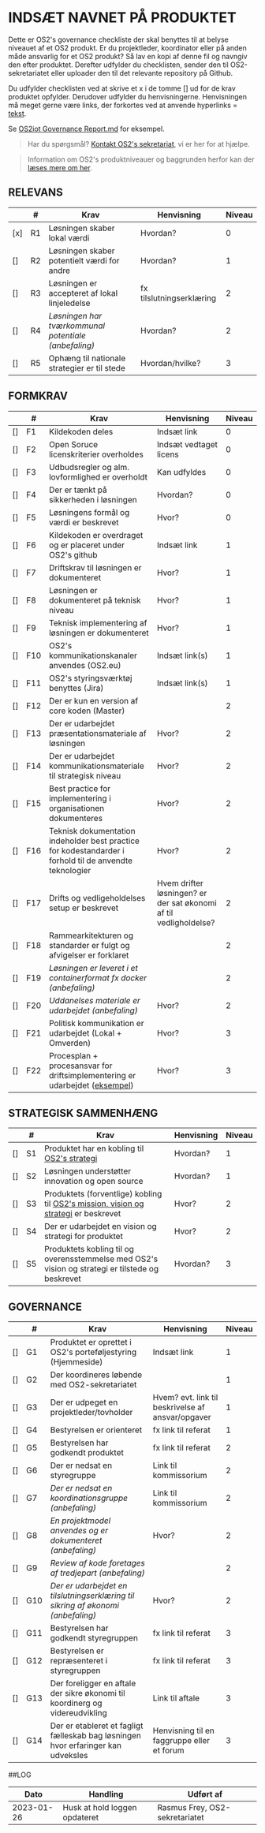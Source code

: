 # INDSÆT NAVNET PÅ PRODUKTET 

Dette er OS2's governance checkliste der skal benyttes til at belyse niveauet af et OS2 produkt. Er du projektleder, koordinator eller på anden måde ansvarlig for et OS2 produkt? Så lav en kopi af denne fil og navngiv den efter produktet. Derefter udfylder du checklisten, sender den til OS2-sekretariatet eller uploader den til det relevante repository på Github.

Du udfylder checklisten ved at skrive et x i de tomme [] ud for de krav produktet opfylder. Derudover udfylder du henvisningerne. Henvisningen må meget gerne være links, der forkortes ved at anvende hyperlinks = [tekst](link). 

Se [OS2iot Governance Report.md](https://github.com/OS2iot/OS2IoT-docs/blob/master/OS2iot_GOVERNANCE_REPORT.md) for eksempel.

> Har du spørgsmål? [Kontakt OS2's sekretariat](https://os2.eu/kontakt), vi er her for at hjælpe.

> Information om OS2's produktniveauer og baggrunden herfor kan der [læses mere om her](https://os2.eu/side/governance).


## RELEVANS

|     |  #  | Krav | Henvisning | Niveau | 
| --- | --- | --- | --- | --- |
| [x] | R1 | Løsningen skaber lokal værdi | Hvordan?  | 0 |
| [] | R2 | Løsningen skaber potentielt værdi for andre | Hvordan?  | 1 | 
| [] | R3 | Løsningen er accepteret af lokal linjeledelse | fx tilslutningserklæring | 2 |
| [] | R4 | _Løsningen har tværkommunal potentiale (anbefaling)_ | Hvordan? | 2 |
| [] | R5 | Ophæng til nationale strategier er til stede | Hvordan/hvilke? | 3 |

## FORMKRAV

|     |  #  | Krav | Henvisning | Niveau | 
| --- | --- | --- | --- | --- |
| [] | F1 | Kildekoden deles | Indsæt link | 0 |
| [] | F2 | Open Soruce licenskriterier overholdes | Indsæt vedtaget licens | 0 |
| [] | F3 | Udbudsregler og alm. lovformlighed er overholdt | Kan udfyldes | 0 |
| [] | F4 | Der er tænkt på sikkerheden i løsningen | Hvordan? | 0 |
| [] | F5 | Løsningens formål og værdi er beskrevet | Hvor? | 0 |
| [] | F6 | Kildekoden er overdraget og er placeret under OS2's github | Indsæt link | 1 |
| [] | F7 | Driftskrav til løsningen er dokumenteret | Hvor? | 1 |
| [] | F8 | Løsningen er dokumenteret på teknisk niveau  | Hvor? | 1 |
| [] | F9 | Teknisk implementering af løsningen er dokumenteret  | Hvor? | 1 |
| [] | F10 | OS2's kommunikationskanaler anvendes (OS2.eu)   | Indsæt link(s) | 1 |
| [] | F11 | OS2's styringsværktøj benyttes (Jira)  | Indsæt link(s) | 1 |
| [] | F12 | Der er kun en version af core koden (Master) | | 2 |
| [] | F13 | Der er udarbejdet præsentationsmateriale af løsningen | Hvor? | 2 |
| [] | F14 | Der er udarbejdet kommunikationsmateriale til strategisk niveau | Hvor? | 2 |
| [] | F15 | Best practice for implementering i organisationen dokumenteres | Hvor? | 2 |
| [] | F16 | Teknisk dokumentation indeholder best practice for kodestandarder i forhold til de anvendte teknologier | Hvor? | 2 |
| [] | F17 | Drifts og vedligeholdelses setup er beskrevet | Hvem drifter løsningen? er der sat økonomi af til vedligholdelse? | 2 |
| [] | F18 | Rammearkitekturen og standarder er fulgt og afvigelser er forklaret |  | 2 |
| [] | F19 | _Løsningen er leveret i et containerformat fx docker (anbefaling)_ |  | 2 |
| [] | F20 | _Uddanelses materiale er udarbejdet (anbefaling)_ | Hvor? | 2 |
| [] | F21 | Politisk kommunikation er udarbejdet (Lokal + Omverden) | Hvor? | 3 |
| [] | F22 | Procesplan + procesansvar for driftsimplementering er udarbejdet ([eksempel](https://os2mo.readthedocs.io/en/development/operation/cookbook.html)) | Hvor? | 3 |  


## STRATEGISK SAMMENHÆNG

|     |  #  | Krav | Henvisning | Niveau | 
| --- | --- | --- | --- | --- |
| [] | S1 | Produktet har en kobling til [OS2's strategi](https://os2.eu/side/os2-mission-vision) | Hvordan? | 1 |
| [] | S2 | Løsningen understøtter innovation og open source | Hvordan? | 1 |
| [] | S3 | Produktets (forventlige) kobling til [OS2's mission, vision og strategi](https://os2.eu/side/os2-mission-vision) er beskrevet | Hvor? | 2 |
| [] | S4 | Der er udarbejdet en vision og strategi for produktet | Hvor? | 2 |
| [] | S5 | Produktets kobling til og overensstemmelse med OS2's vision og strategi er tilstede og beskrevet | Hvordan? | 3 |


## GOVERNANCE

|     |  #  | Krav | Henvisning | Niveau | 
| --- | --- | --- | --- | --- |
| [] | G1 | Produktet er oprettet i OS2's porteføljestyring (Hjemmeside) | Indsæt link | 1 |
| [] | G2 | Der koordineres løbende med OS2-sekretariatet  |  | 1 |
| [] | G3 | Der er udpeget en projektleder/tovholder | Hvem? evt. link til beskrivelse af ansvar/opgaver | 1 |
| [] | G4 | Bestyrelsen er orienteret | fx link til referat | 1 |
| [] | G5 | Bestyrelsen har godkendt produktet | fx link til referat | 2 |
| [] | G6 | Der er nedsat en styregruppe | Link til kommissorium | 2 |
| [] | G7 | _Der er nedsat en koordinationsgruppe (anbefaling)_ | Link til kommissorium | 2 |
| [] | G8 | _En projektmodel anvendes og er dokumenteret (anbefaling)_ | Hvor? | 2 |
| [] | G9 | _Review af kode foretages af tredjepart (anbefaling)_ |  | 2 |
| [] | G10 | _Der er udarbejdet en tilslutningserklæring til sikring af økonomi (anbefaling)_ | Hvor? | 2 |
| [] | G11 | Bestyrelsen har godkendt styregruppen | fx link til referat | 3 |
| [] | G12 | Bestyrelsen er repræsenteret i styregruppen | fx link til referat | 3 |
| [] | G13 | Der foreligger en aftale der sikre økonomi til koordinerg og videreudvikling | Link til aftale | 3 |
| [] | G14 | Der er etableret et fagligt fælleskab bag løsningen hvor erfaringer kan udveksles | Henvisning til en faggruppe eller et forum | 3 |


##LOG

| Dato | Handling | Udført af |
| --- | --- |--- |
| 2023-01-26 | Husk at hold loggen opdateret | Rasmus Frey, OS2-sekretariatet |

